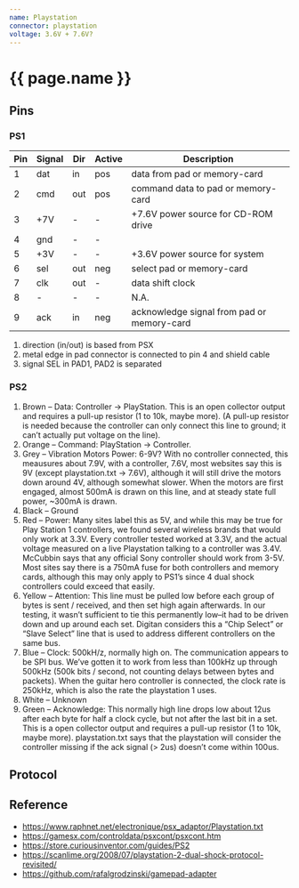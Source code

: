 ```yaml
---
name: Playstation
connector: playstation
voltage: 3.6V + 7.6V?
---
```


# {{ page.name }}

## Pins

### PS1
|Pin|Signal|Dir|Active|Description|
|-|---|---|---|-|
|1|dat|in |pos|data from pad or memory-card|
|2|cmd|out|pos|command data to pad or memory-card|
|3|+7V| - | - |+7.6V power source for CD-ROM drive|
|4|gnd| - | - |	
|5|+3V| - | - |+3.6V power source for system|
|6|sel|out|neg|select pad or memory-card|
|7|clk|out| - |data shift clock 	
|8| - | - | - |N.A.	
|9|ack|in |neg|acknowledge signal from pad or memory-card|

1. direction (in/out) is based from PSX
1. metal edge in pad connector is connected to pin 4 and shield cable
1. signal SEL in PAD1, PAD2 is separated

### PS2
1. Brown – Data: Controller -> PlayStation. This is an open collector output and requires a pull-up resistor (1 to 10k, maybe more). (A pull-up resistor is needed because the controller can only connect this line to ground; it can’t actually put voltage on the line).
1. Orange – Command: PlayStation -> Controller.
1. Grey – Vibration Motors Power: 6-9V? With no controller connected, this meausures about 7.9V, with a controller, 7.6V, most websites say this is 9V (except playstation.txt -> 7.6V), although it will still drive the motors down around 4V, although somewhat slower. When the motors are first engaged, almost 500mA is drawn on this line, and at steady state full power, ~300mA is drawn.
1. Black – Ground
1. Red – Power: Many sites label this as 5V, and while this may be true for Play Station 1 controllers, we found several wireless brands that would only work at 3.3V. Every controller tested worked at 3.3V, and the actual voltage measured on a live Playstation talking to a controller was 3.4V. McCubbin says that any official Sony controller should work from 3-5V. Most sites say there is a 750mA fuse for both controllers and memory cards, although this may only apply to PS1’s since 4 dual shock controllers could exceed that easily.
1. Yellow – Attention: This line must be pulled low before each group of bytes is sent / received, and then set high again afterwards. In our testing, it wasn’t sufficient to tie this permanently low–it had to be driven down and up around each set. Digitan considers this a “Chip Select” or “Slave Select” line that is used to address different controllers on the same bus.
1. Blue – Clock: 500kH/z, normally high on. The communication appears to be SPI bus. We’ve gotten it to work from less than 100kHz up through 500kHz (500k bits / second, not counting delays between bytes and packets). When the guitar hero controller is connected, the clock rate is 250kHz, which is also the rate the playstation 1 uses.
1. White – Unknown
1. Green – Acknowledge: This normally high line drops low about 12us after each byte for half a clock cycle, but not after the last bit in a set. This is a open collector output and requires a pull-up resistor (1 to 10k, maybe more). playstation.txt says that the playstation will consider the controller missing if the ack signal (> 2us) doesn’t come within 100us.

## Protocol

## Reference
- https://www.raphnet.net/electronique/psx_adaptor/Playstation.txt
- https://gamesx.com/controldata/psxcont/psxcont.htm
- https://store.curiousinventor.com/guides/PS2
- https://scanlime.org/2008/07/playstation-2-dual-shock-protocol-revisited/
- https://github.com/rafalgrodzinski/gamepad-adapter
